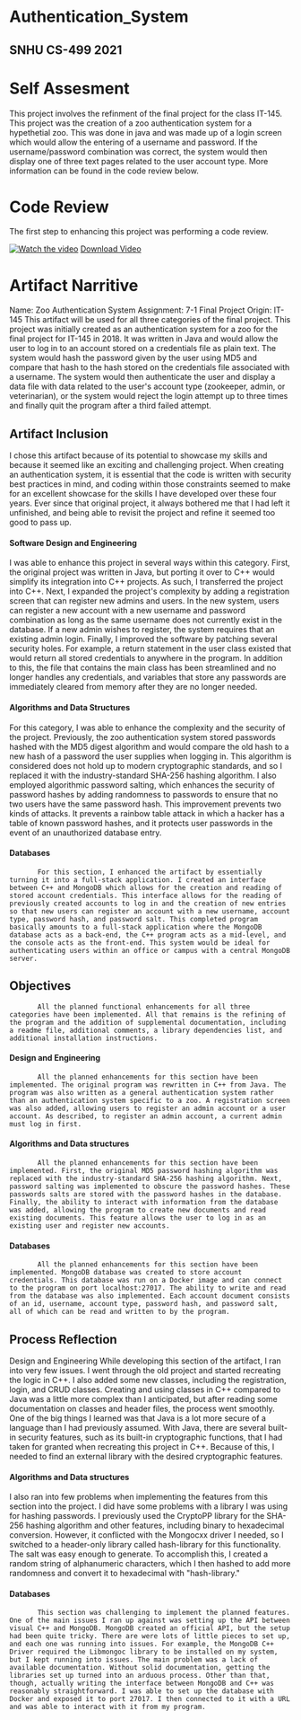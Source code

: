 ㅤ
# Authentication_System
## SNHU CS-499 2021

# Self Assesment

This project involves the refinment of the final project for the class IT-145. This project was the creation of a zoo authentication system for a hypethetial zoo. This was done in java and was made up of a login screen which would allow the entering of a username and password. If the username/password combination was correct, the system would then display one of three text pages related to the user account type.
More information can be found in the code review below. 



# Code Review

The first step to enhancing this project was performing a code review.


[![Watch the video](https://img.youtube.com/vi/2QkOakAuvMk/maxresdefault.jpg)](https://youtu.be/2QkOakAuvMk)
<a id="raw-url" href="https://media.githubusercontent.com/media/flywheel11/flywheel11.github.io/master/Zoo Authentication System Code Review.mp4">Download Video</a>

# Artifact Narritive

Name: Zoo Authentication System 
Assignment: 7-1 Final Project
Origin: IT-145 
This artifact will be used for all three categories of the final project. This project was initially created as an authentication system for a zoo for the final project for IT-145 in 2018. It was written in Java and would allow the user to log in to an account stored on a credentials file as plain text. The system would hash the password given by the user using MD5 and compare that hash to the hash stored on the credentials file associated with a username. The system would then authenticate the user and display a data file with data related to the user's account type (zookeeper, admin, or veterinarian), or the system would reject the login attempt up to three times and finally quit the program after a third failed attempt.
 
## Artifact Inclusion
I chose this artifact because of its potential to showcase my skills and because it seemed like an exciting and challenging project. When creating an authentication system, it is essential that the code is written with security best practices in mind, and coding within those constraints seemed to make for an excellent showcase for the skills I have developed over these four years. Ever since that original project, it always bothered me that I had left it unfinished, and being able to revisit the project and refine it seemed too good to pass up. 
 
 
#### Software Design and Engineering
I was able to enhance this project in several ways within this category. First, the original project was written in Java, but porting it over to C++ would simplify its integration into C++ projects. As such, I transferred the project into C++. Next, I expanded the project's complexity by adding a registration screen that can register new admins and users. In the new system, users can register a new account with a new username and password combination as long as the same username does not currently exist in the database. If a new admin wishes to register, the system requires that an existing admin login. Finally, I improved the software by patching several security holes. For example, a return statement in the user class existed that would return all stored credentials to anywhere in the program. In addition to this, the file that contains the main class has been streamlined and no longer handles any credentials, and variables that store any passwords are immediately cleared from memory after they are no longer needed. 
 
#### Algorithms and Data Structures
For this category, I was able to enhance the complexity and the security of the project. Previously, the zoo authentication system stored passwords hashed with the MD5 digest algorithm and would compare the old hash to a new hash of a password the user supplies when logging in. This algorithm is considered does not hold up to modern cryptographic standards, and so I replaced it with the industry-standard SHA-256 hashing algorithm. I also employed algorithmic password salting, which enhances the security of password hashes by adding randomness to passwords to ensure that no two users have the same password hash. This improvement prevents two kinds of attacks. It prevents a rainbow table attack in which a hacker has a table of known password hashes, and it protects user passwords in the event of an unauthorized database entry.
 
#### Databases
           For this section, I enhanced the artifact by essentially turning it into a full-stack application. I created an interface between C++ and MongoDB which allows for the creation and reading of stored account credentials. This interface allows for the reading of previously created accounts to log in and the creation of new entries so that new users can register an account with a new username, account type, password hash, and password salt. This completed program basically amounts to a full-stack application where the MongoDB database acts as a back-end, the C++ program acts as a mid-level, and the console acts as the front-end. This system would be ideal for authenticating users within an office or campus with a central MongoDB server.
 
 
## Objectives
           All the planned functional enhancements for all three categories have been implemented. All that remains is the refining of the program and the addition of supplemental documentation, including a readme file, additional comments, a library dependencies list, and additional installation instructions.
 
#### Design and Engineering
           All the planned enhancements for this section have been implemented. The original program was rewritten in C++ from Java. The program was also written as a general authentication system rather than an authentication system specific to a zoo. A registration screen was also added, allowing users to register an admin account or a user account. As described, to register an admin account, a current admin must log in first. 

#### Algorithms and Data structures
           All the planned enhancements for this section have been implemented. First, the original MD5 password hashing algorithm was replaced with the industry-standard SHA-256 hashing algorithm. Next, password salting was implemented to obscure the password hashes. These passwords salts are stored with the password hashes in the database. Finally, the ability to interact with information from the database was added, allowing the program to create new documents and read existing documents. This feature allows the user to log in as an existing user and register new accounts.
           
#### Databases
           All the planned enhancements for this section have been implemented. MongoDB database was created to store account credentials. This database was run on a Docker image and can connect to the program on port localhost:27017. The ability to write and read from the database was also implemented. Each account document consists of an id, username, account type, password hash, and password salt, all of which can be read and written to by the program.
 
## Process Reflection
Design and Engineering
While developing this section of the artifact, I ran into very few issues. I went through the old project and started recreating the logic in C++. I also added some new classes, including the registration, login, and CRUD classes. Creating and using classes in C++ compared to Java was a little more complex than I anticipated, but after reading some documentation on classes and header files, the process went smoothly.
One of the big things I learned was that Java is a lot more secure of a language than I had previously assumed. With Java, there are several built-in security features, such as its built-in cryptographic functions, that I had taken for granted when recreating this project in C++. Because of this, I needed to find an external library with the desired cryptographic features. 
 
#### Algorithms and Data structures
I also ran into few problems when implementing the features from this section into the project. I did have some problems with a library I was using for hashing passwords. I previously used the CryptoPP library for the SHA-256 hashing algorithm and other features, including binary to hexadecimal conversion. However, it conflicted with the Mongocxx driver I needed, so I switched to a header-only library called hash-library for this functionality. The salt was easy enough to generate. To accomplish this, I created a random string of alphanumeric characters, which I then hashed to add more randomness and convert it to hexadecimal with "hash-library."
 
#### Databases
           This section was challenging to implement the planned features. One of the main issues I ran up against was setting up the API between visual C++ and MongoDB. MongoDB created an official API, but the setup had been quite tricky. There are were lots of little pieces to set up, and each one was running into issues. For example, the MongoDB C++ Driver required the Libmongoc library to be installed on my system, but I kept running into issues. The main problem was a lack of available documentation. Without solid documentation, getting the libraries set up turned into an arduous process. Other than that, though, actually writing the interface between MongoDB and C++ was reasonably straightforward. I was able to set up the database with Docker and exposed it to port 27017. I then connected to it with a URL and was able to interact with it from my program.


